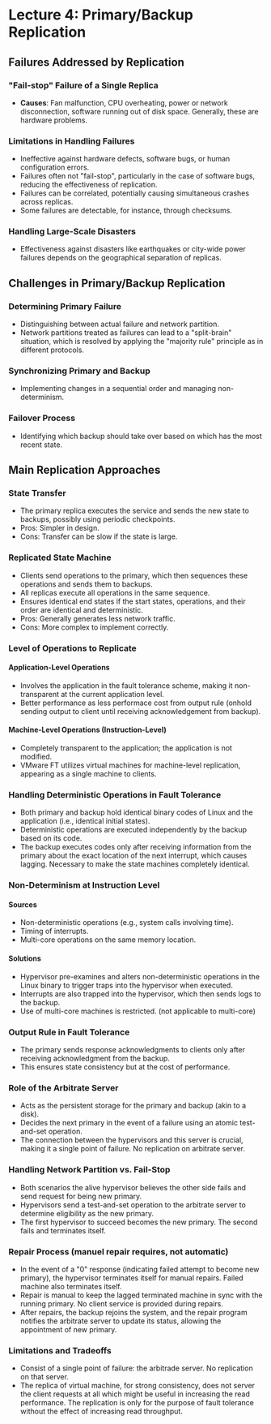 # Lecture 4: Primary/Backup Replication

## Failures Addressed by Replication

### "Fail-stop" Failure of a Single Replica

- **Causes**: Fan malfunction, CPU overheating, power or network disconnection, software running out of disk space. Generally, these are hardware problems.

### Limitations in Handling Failures

- Ineffective against hardware defects, software bugs, or human configuration errors.
- Failures often not "fail-stop", particularly in the case of software bugs, reducing the effectiveness of replication.
- Failures can be correlated, potentially causing simultaneous crashes across replicas.
- Some failures are detectable, for instance, through checksums.

### Handling Large-Scale Disasters

- Effectiveness against disasters like earthquakes or city-wide power failures depends on the geographical separation of replicas.

## Challenges in Primary/Backup Replication

### Determining Primary Failure

- Distinguishing between actual failure and network partition.
- Network partitions treated as failures can lead to a "split-brain" situation, which is resolved by applying the "majority rule" principle as in different protocols.

### Synchronizing Primary and Backup

- Implementing changes in a sequential order and managing non-determinism.

### Failover Process

- Identifying which backup should take over based on which has the most recent state.

## Main Replication Approaches

### State Transfer

- The primary replica executes the service and sends the new state to backups, possibly using periodic checkpoints.
- Pros: Simpler in design.
- Cons: Transfer can be slow if the state is large.

### Replicated State Machine

- Clients send operations to the primary, which then sequences these operations and sends them to backups.
- All replicas execute all operations in the same sequence.
- Ensures identical end states if the start states, operations, and their order are identical and deterministic.
- Pros: Generally generates less network traffic.
- Cons: More complex to implement correctly.

### Level of Operations to Replicate

#### Application-Level Operations

- Involves the application in the fault tolerance scheme, making it non-transparent at the current application level.
- Better performance as less performace cost from output rule (onhold sending output to client until receiving acknowledgement from backup).

#### Machine-Level Operations (Instruction-Level)

- Completely transparent to the application; the application is not modified.
- VMware FT utilizes virtual machines for machine-level replication, appearing as a single machine to clients.

### Handling Deterministic Operations in Fault Tolerance

- Both primary and backup hold identical binary codes of Linux and the application (i.e., identical initial states).
- Deterministic operations are executed independently by the backup based on its code.
- The backup executes codes only after receiving information from the primary about the exact location of the next interrupt, which causes lagging. Necessary to make the state machines completely identical.

### Non-Determinism at Instruction Level

#### Sources

- Non-deterministic operations (e.g., system calls involving time).
- Timing of interrupts.
- Multi-core operations on the same memory location.

#### Solutions

- Hypervisor pre-examines and alters non-deterministic operations in the Linux binary to trigger traps into the hypervisor when executed.
- Interrupts are also trapped into the hypervisor, which then sends logs to the backup.
- Use of multi-core machines is restricted. (not applicable to multi-core)

### Output Rule in Fault Tolerance

- The primary sends response acknowledgments to clients only after receiving acknowledgment from the backup.
- This ensures state consistency but at the cost of performance.

### Role of the Arbitrate Server

- Acts as the persistent storage for the primary and backup (akin to a disk).
- Decides the next primary in the event of a failure using an atomic test-and-set operation.
- The connection between the hypervisors and this server is crucial, making it a single point of failure. No replication on arbitrate server.

### Handling Network Partition vs. Fail-Stop

- Both scenarios the alive hypervisor believes the other side fails and send request for being new primary.
- Hypervisors send a test-and-set operation to the arbitrate server to determine eligibility as the new primary.
- The first hypervisor to succeed becomes the new primary. The second fails and terminates itself.

### Repair Process (manuel repair requires, not automatic)

- In the event of a "0" response (indicating failed attempt to become new primary), the hypervisor terminates itself for manual repairs. Failed machine also terminates itself.
- Repair is manual to keep the lagged terminated machine in sync with the running primary. No client service is provided during repairs.
- After repairs, the backup rejoins the system, and the repair program notifies the arbitrate server to update its status, allowing the appointment of new primary.

### Limitations and Tradeoffs

- Consist of a single point of failure: the arbitrade server. No replication on that server.
- The replica of virtual machine, for strong consistency, does not server the client requests at all which might be useful in  increasing the read performance. The replication is only for the purpose of fault tolerance without the effect of increasing read throughput.